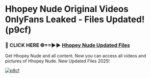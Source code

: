 # Hhopey Nude Original Videos 0nlyFans Leaked - Files Updated! (p9cf)

<h3>🔴 CLICK HERE 🌐==►► <a href="https://tinyurl.com/yc6ubb5a" rel="nofollow">Hhopey Nude Updated Files</a></h3>

Get Hhopey Nude and all content. Now you can access all videos and pictures of Hhopey Nude. New Updated Files 2025!

[![p9cf](https://i.imgur.com/7eu0CRL.gif)](https://tinyurl.com/yc6ubb5a)
